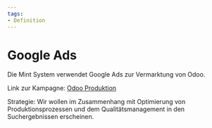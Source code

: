 ```yaml
---
tags:
- Definition
---
```

# Google Ads

Die Mint System verwendet Google Ads zur Vermarktung von Odoo.

Link zur Kampagne: [Odoo Produktion](https://ads.google.com/aw/express/dashboard?campaignId=12349233543&ocid=657326099&__u=7647061141&__c=3168053051&authuser=0)

Strategie: Wir wollen im Zusammenhang mit Optimierung von Produktionsprozessen und dem Qualitätsmanagement in den Suchergebnissen erscheinen.
